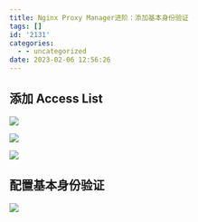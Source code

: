 ```yaml
---
title: Nginx Proxy Manager进阶：添加基本身份验证
tags: []
id: '2131'
categories:
  - - uncategorized
date: 2023-02-06 12:56:26
---
```


## 添加 Access List

![](https://img-cdn.limour.top/i/2023/02/06/63e0f2fd72abe.png)

![](https://img-cdn.limour.top/i/2023/02/06/63e0f84e82a64.png)

![](https://img-cdn.limour.top/i/2023/02/06/63e0f35007486.png)

## 配置**基本身份验证**

![](https://img-cdn.limour.top/i/2023/02/06/63e0f8ca48043.png)